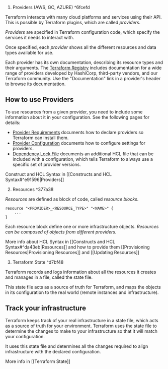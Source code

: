 
1. Providers (AWS, GC, AZURE) ^6fcefd

Terraform interacts with many cloud platforms and services using their API. This is possible by Terraform plugins, which are called *providers*.

*Providers* are specified in Terraform configuration code, which specify the services it needs to interact with.

Once specified, each *provider* shows all the different resources and data types available for use.

Each provider has its own documentation, describing its resource types and their arguments. The [Terraform Registry](https://registry.terraform.io/browse/providers) includes documentation for a wide range of providers developed by HashiCorp, third-party vendors, and our Terraform community. Use the "Documentation" link in a provider's header to browse its documentation.
## How to use Providers

To use resources from a given provider, you need to include some information about it in your configuration. See the following pages for details:

 - [Provider Requirements](https://developer.hashicorp.com/terraform/language/providers/requirements) documents how to declare providers so Terraform can install them.
 - [Provider Configuration](https://developer.hashicorp.com/terraform/language/providers/configuration) documents how to configure settings for providers.    
 - [Dependency Lock File](https://developer.hashicorp.com/terraform/language/files/dependency-lock) documents an additional HCL file that can be included with a configuration, which tells Terraform to always use a specific set of provider versions.

 Construct and HCL Syntax in [[Constructs and HCL Syntax#^e91596|Providers]]

2. Resources ^377a38

*Resources* are defined as block of code, called *resource blocks*. 

````
resource "<PROVIDER>_<RESOURCE_TYPE>" "<NAME>" {
	...
}
````


Each resource block define one or more infrastructure objects. *Resources can be composed of objects from different providers.*

 More info about HCL Syntax in [[Constructs and HCL Syntax#^da43eb|Resources]] and how to provide them [[Provisioning Resources|Provisioning Resources]] and [[Updating Resources]]


3. Terraform State ^d7bf48

Terraform records and logs information about all the resources it creates and manages in a file, called the state file.

This state file acts as a source of truth for Terraform, and maps the objects in its configuration to the real world (remote instances and infrastructure).

## Track your infrastructure

Terraform keeps track of your real infrastructure in a state file, which acts as a source of truth for your environment. Terraform uses the state file to determine the changes to make to your infrastructure so that it will match your configuration.

It uses this state file and determines all the changes required to align infrastructure with the declared configuration.

 More info in [[Terraform State]]


